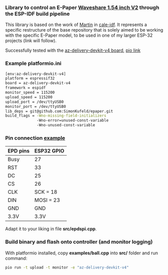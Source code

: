 ### Library to control an E-Paper [Waveshare 1.54 inch V2](https://www.waveshare.com/wiki/1.54inch_e-Paper_Module)  through the ESP-IDF build pipeline
This library is based on the work of [Martin](https://github.com/martinberlin) in
[cale-idf](https://github.com/martinberlin/cale-idf).
It represents a specific restructure of the base repository that is solely aimed to be working with the specific E-Paper 
model, to be used in one of my larger ESP-32 projects (link will follow).

Successfully tested with the [az-delivery-devkit-v4 board](https://www.az-delivery.de/en/products/esp32-developmentboard),
[pio link](https://docs.platformio.org/en/latest/boards/espressif32/az-delivery-devkit-v4.html#board-espressif32-az-delivery-devkit-v4)

### Example platformio.ini
```bash
[env:az-delivery-devkit-v4]
platform = espressif32
board = az-delivery-devkit-v4
framework = espidf
monitor_speed = 115200
upload_speed = 115200
upload_port = /dev/ttyUSB0
monitor_port = /dev/ttyUSB0
lib_deps = git@github.com:SimonKufeld/epaper.git
build_flags = -Wno-missing-field-initializers
              -Wno-error=unused-const-variable
              -Wno-unused-const-variable
```

### Pin connection [example](https://www.az-delivery.de/en/blogs/azdelivery-blog-fur-arduino-und-raspberry-pi/e-paper-display-am-esp32-und-esp8266-teil-2)

| EPD pins | ESP32 GPIO |
|----------|------------|
| Busy     | 27         |
| RST      | 33         |
| DC       | 25         |
| CS       | 26         |
| CLK      | SCK = 18   |
| DIN      | MOSI = 23  |
| GND      | GND        |
| 3.3V     | 3.3V       |

Adapt it to your liking in file **src/epdspi.cpp**.

### Build binary and flash onto controller (and monitor logging)
With platformio installed, copy **examples/ball.cpp** into **src/** folder and run command:

```bash
pio run -t upload -t monitor -e "az-delivery-devkit-v4"
```